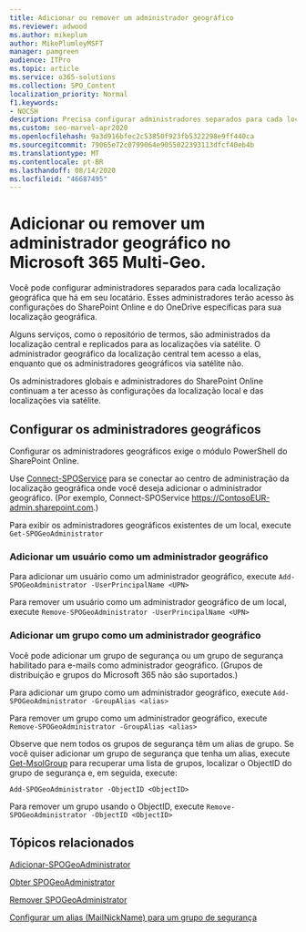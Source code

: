 ```yaml
---
title: Adicionar ou remover um administrador geográfico
ms.reviewer: adwood
ms.author: mikeplum
author: MikePlumleyMSFT
manager: pamgreen
audience: ITPro
ms.topic: article
ms.service: o365-solutions
ms.collection: SPO_Content
localization_priority: Normal
f1.keywords:
- NOCSH
description: Precisa configurar administradores separados para cada localização geográfica? Saiba como adicionar ou remover um administrador geográfico no Microsoft 365 Multi-Geo.
ms.custom: seo-marvel-apr2020
ms.openlocfilehash: 9a3d916bfec2c53850f923fb5322298e9ff440ca
ms.sourcegitcommit: 79065e72c0799064e9055022393113dfcf40eb4b
ms.translationtype: MT
ms.contentlocale: pt-BR
ms.lasthandoff: 08/14/2020
ms.locfileid: "46687495"
---
```

# <a name="add-or-remove-a-geo-administrator-in-microsoft-365-multi-geo"></a>Adicionar ou remover um administrador geográfico no Microsoft 365 Multi-Geo.

Você pode configurar administradores separados para cada localização geográfica que há em seu locatário. Esses administradores terão acesso às configurações do SharePoint Online e do OneDrive específicas para sua localização geográfica.

Alguns serviços, como o repositório de termos, são administrados da localização central e replicados para as localizações via satélite. O administrador geográfico da localização central tem acesso a elas, enquanto que os administradores geográficos via satélite não.

Os administradores globais e administradores do SharePoint Online continuam a ter acesso às configurações da localização local e das localizações via satélite.

## <a name="configuring-geo-administrators"></a>Configurar os administradores geográficos

Configurar os administradores geográficos exige o módulo PowerShell do SharePoint Online.

Use [Connect-SPOService](https://docs.microsoft.com/powershell/module/sharepoint-online/Connect-SPOService) para se conectar ao centro de administração da localização geográfica onde você deseja adicionar o administrador geográfico. (Por exemplo, Connect-SPOService  https://ContosoEUR-admin.sharepoint.com.)

Para exibir os administradores geográficos existentes de um local, execute `Get-SPOGeoAdministrator`

### <a name="adding-a-user-as-a-geo-admin"></a>Adicionar um usuário como um administrador geográfico

Para adicionar um usuário como um administrador geográfico, execute `Add-SPOGeoAdministrator -UserPrincipalName <UPN>`

Para remover um usuário como um administrador geográfico de um local, execute  `Remove-SPOGeoAdministrator -UserPrincipalName <UPN>`

### <a name="adding-a-group-as-a-geo-admin"></a>Adicionar um grupo como um administrador geográfico

Você pode adicionar um grupo de segurança ou um grupo de segurança habilitado para e-mails como administrador geográfico. (Grupos de distribuição e grupos do Microsoft 365 não são suportados.)

Para adicionar um grupo como um administrador geográfico, execute `Add-SPOGeoAdministrator -GroupAlias <alias>`

Para remover um grupo como um administrador geográfico, execute `Remove-SPOGeoAdministrator -GroupAlias <alias>`

Observe que nem todos os grupos de segurança têm um alias de grupo. Se você quiser adicionar um grupo de segurança que tenha um alias, execute [Get-MsolGroup](https://docs.microsoft.com/powershell/module/msonline/get-msolgroup) para recuperar uma lista de grupos, localizar o ObjectID do grupo de segurança e, em seguida, execute:

`Add-SPOGeoAdministrator -ObjectID <ObjectID>`

Para remover um grupo usando o ObjectID, execute `Remove-SPOGeoAdministrator -ObjectID <ObjectID>`

## <a name="related-topics"></a>Tópicos relacionados

[Adicionar-SPOGeoAdministrator](https://docs.microsoft.com/powershell/module/sharepoint-online/add-spogeoadministrator)

[Obter SPOGeoAdministrator](https://docs.microsoft.com/powershell/module/sharepoint-online/get-spogeoadministrator)

[Remover SPOGeoAdministrator](https://docs.microsoft.com/powershell/module/sharepoint-online/remove-spogeoadministrator)

[Configurar um alias (MailNickName) para um grupo de segurança](https://docs.microsoft.com/powershell/module/azuread/set-azureadgroup)